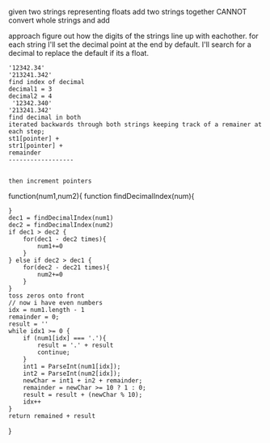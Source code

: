 given two strings representing floats
add two strings together
CANNOT convert whole strings and add


approach
    figure out how the digits of the strings line up with eachother.
    for each string I'll set the decimal point at the end by default.
    I'll search for a decimal to replace the default if its a float.

    '12342.34'
    '213241.342'
    find index of decimal
    decimal1 = 3
    decimal2 = 4
     '12342.340'
    '213241.342'
    find decimal in both
    iterated backwards through both strings keeping track of a remainer at each step;
    st1[pointer] +
    str1[pointer] +
    remainder
    ------------------
    
    
    then increment pointers


function(num1,num2){
    function findDecimalIndex(num){

    }
    dec1 = findDecimalIndex(num1)
    dec2 = findDecimalIndex(num2)
    if dec1 > dec2 {
        for(dec1 - dec2 times){
            num1+=0
        }
    } else if dec2 > dec1 {
        for(dec2 - dec21 times){
            num2+=0
        }
    }
    toss zeros onto front
    // now i have even numbers
    idx = num1.length - 1
    remainder = 0;
    result = ''
    while idx1 >= 0 {
        if (num1[idx] === '.'){
            result = '.' + result
            continue;
        }
        int1 = ParseInt(num1[idx]);
        int2 = ParseInt(num2[idx]);
        newChar = int1 + in2 + remainder;
        remainder = newChar >= 10 ? 1 : 0;
        result = result + (newChar % 10);
        idx++
    }
    return remained + result
}